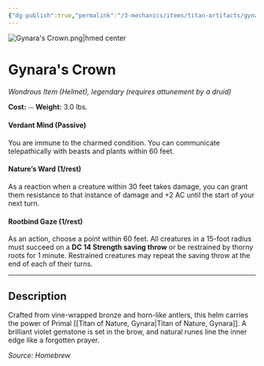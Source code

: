 ```yaml
---
{"dg-publish":true,"permalink":"/3-mechanics/items/titan-artifacts/gynara-s-crown/","tags":["item"]}
---
```


![Gynara's Crown.png|hmed center](/img/user/z_Assets/Gynara's%20Crown.png)
# Gynara's Crown
*Wondrous Item (Helmet), legendary (requires attunement by a druid)*

**Cost:** ⏤
**Weight:** 3.0 lbs.

#### Verdant Mind (Passive)
You are immune to the charmed condition. You can communicate telepathically with beasts and plants within 60 feet.

#### Nature’s Ward (1/rest)
As a reaction when a creature within 30 feet takes damage, you can grant them resistance to that instance of damage and +2 AC until the start of your next turn.

#### Rootbind Gaze (1/rest)
As an action, choose a point within 60 feet. All creatures in a 15-foot radius must succeed on a **DC 14 Strength saving throw** or be restrained by thorny roots for 1 minute. Restrained creatures may repeat the saving throw at the end of each of their turns.

---

## Description

Crafted from vine-wrapped bronze and horn-like antlers, this helm carries the power of  Primal [[Titan of Nature, Gynara\|Titan of Nature, Gynara]]. A brilliant violet gemstone is set in the brow, and natural runes line the inner edge like a forgotten prayer.

*Source: Homebrew*